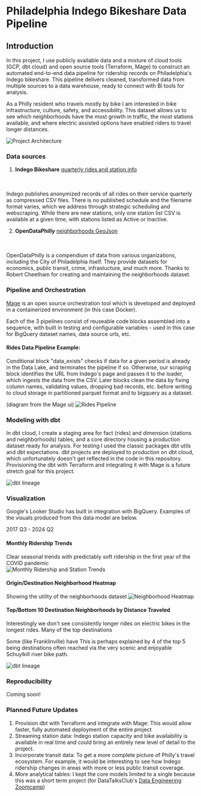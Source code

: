# Philadelphia Indego Bikeshare Data Pipeline

## Introduction
In this project, I use publicly available data and a mixture of cloud tools (GCP, dbt cloud) and open source tools (Terraform, Mage) to construct an automated end-to-end data pipeline for ridership records on Philadelphia's Indego bikeshare. This pipeline delivers cleaned, transformed data from multiple sources to a data warehouse, ready to connect with BI tools for analysis.

As a Philly resident who travels mostly by bike I am interested in bike infrastructure, culture, safety, and accessibility. This dataset allows us to see which neighborhoods have the most growth in traffic, the most stations available, and where electric assisted options have enabled riders to travel longer distances.

![](assets/architecture.png "Project Architecture")


### Data sources
1. **Indego Bikeshare** [quarterly rides and station info](https://www.rideindego.com/about/data/)
<br>
<br>
Indego publishes anonymized records of all rides on their service quarterly as compressed CSV files. There is no published schedule and the filename format varies, which we address through strategic scheduling and webscraping. While there are new stations, only one station list CSV is available at a given time, with stations listed as Active or Inactive.

2. **OpenDataPhilly** [neighborhoods GeoJson](https://opendataphilly.org/datasets/philadelphia-neighborhoods/)
<br>
<br>
OpenDataPhilly is a compendium of data from various organizations, including the City of Philadelphia itself. They provide datasets for economics, public transit, crime, infrastucture, and much more. Thanks to Robert Cheetham for creating and maintaining the neighborhoods dataset.


### Pipeline and Orchestration
[Mage](mage.ai) is an open source orchestration tool which is developed and deployed in a containerized environment (in this case Docker).

Each of the 3 pipelines consist of reuseable code blocks assembled into a sequence, with built in testing and configurable variables - used in this case for BigQuery dataset names, data source urls, etc.

#### Rides Data Pipeline Example:
Conditional block "data_exists" checks if data for a given period is already in the Data Lake, and terminates the pipeline if so. Otherwise, our scraping block identifies the URL from Indego's page and passes it to the loader, which ingests the data from the CSV. Later blocks clean the data by fixing column names, validating values, dropping bad records, etc. before writing to cloud storage in partitioned parquet format and to bigquery as a dataset.

(diagram from the Mage ui)
![](assets/rides_pipeline.png "Rides Pipeline")


### Modeling with dbt
In dbt cloud, I create a staging area for fact (rides) and dimension (stations and neighborhoods) tables, and a core directory housing a production dataset ready for analysis. For testing I used the classic packages dbt utils and dbt expectations. dbt projects are deployed to production on dbt cloud, which unfortunately doesn't get reflected in the code in this repository. Provisioning the dbt with Terraform and integrating it with Mage is a future stretch goal for this project.

![](assets/dbt_lineage.png "dbt lineage")

### Visualization
Google's Looker Studio has built in integration with BigQuery. Examples of the visuals produced from this data model are below.

2017 Q3 - 2024 Q2

#### Monthly Ridership Trends
Clear seasonal trends with predictably soft ridership in the first year of the COVID pandemic  
![](assets/monthly_rides_stations.png "Monthly Ridership and Station Trends")

#### Origin/Destination Neighborhood Heatmap
Showing the utility of the neighborhoods dataset
![](assets/neighborhood_heatmap.png "Neighborhood Heatmap")

#### Top/Bottom 10 Destination Neighborhoods by Distance Traveled
Interestingly we don't see consistently longer rides on electric bikes in the longest rides.
Many of the top destinations

Some (like Franklinville) have
This is perhaps explained by 4 of the top 5 being destinations often reached via the very scenic and enjoyable Schuylkill river bike path.


![](assets/distance_top10_bottom10.png "dbt lineage")

### Reproducibility
Coming soon!

### Planned Future Updates
1. Provision dbt with Terraform and integrate with Mage: This would allow faster, fully automated deployment of the entire project
2. Streaming station data: Indego station capacity and bike availability is available in real time and could bring an entirely new level of detail to the project.
3. Incorporate transit data: To get a more complete picture of Philly's travel ecosystem. For example, it would be interesting to see how Indego ridership changes in areas with more or less public transit coverage.
4. More analytical tables: I kept the core models limited to a single because this was a short term project (for DataTalksClub's [Data Engineering Zoomcamp](https://github.com/DataTalksClub/data-engineering-zoomcamp))
